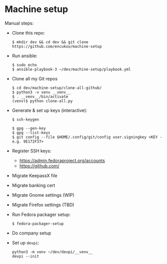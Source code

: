 # Machine setup

Manual steps:

- Clone this repo:

      $ mkdir dev && cd dev && git clone https://github.com/encukou/machine-setup

- Run ansible:

      $ sudo echo
      $ ansible-playbook-3 ~/dev/machine-setup/playbook.yml

- Clone all my Git repos

      $ cd dev/machine-setup/clone-all-github/
      $ python3 -v venv __venv__
      $ . __venv__/bin/activate
      (venv)$ python clone-all.py 

- Generate & set up keys (interactive):

      $ ssh-keygen

      $ gpg --gen-key
      $ gpg --list-keys
      $ git config --file $HOME/.config/git/config user.signingkey <KEY - e.g. 9E172F37>

- Register SSH keys:

    - https://admin.fedoraproject.org/accounts
    - https://github.com/

- Migrate KeepassX file
- Migrate banking cert
- Migrate Gnome settings (WIP)
- Migrate Firefox settings (TBD)

- Run Fedora packager setup:

      $ fedora-packager-setup

- Do company setup

- Set up `devpi`:

      python3 -m venv ~/dev/devpi/__venv__
      devpi --init
